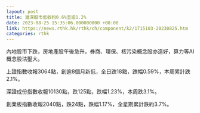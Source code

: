 ```yaml
---
layout: post
title: 滬深股市低收約0.6%至逾1.2%
date: 2023-08-25 15:35:06.000000000 +08:00
link: https://news.rthk.hk/rthk/ch/component/k2/1715103-20230825.htm
categories: rthk
---
```


內地股市下跌，房地產股午後急升，券商、環保、核污染概念股亦造好，算力等AI概念股沽壓大。

上證指數收報3064點，創逾8個月新低，全日跌18點，跌幅0.59%，本周累計跌2.1%。

深證成份指數收報10130點，跌125點，跌幅1.23%，本周跌3.1%。

創業板指數收報2040點，跌24點，跌幅1.17%，全星期累計跌約3.7%。
